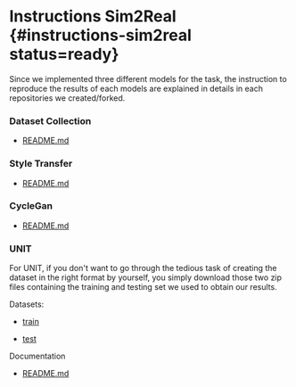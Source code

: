 # Instructions Sim2Real {#instructions-sim2real status=ready}


Since we implemented three different models for the task, the instruction to reproduce the results of each models are explained in details in each repositories we created/forked. 
### Dataset Collection
- [README.md](LINK_DATACOLLECTION)
### Style Transfer
- [README.md](LINK_AYMAN)
### CycleGan
- [README.md](LINK_MO)
### UNIT
For UNIT, if you don't want to go through the tedious task of creating the dataset in the right format by yourself, you simply download those two zip files containing the training and testing set we used to obtain our results. 

Datasets:

- [train](https://drive.google.com/file/d/1w0zDJGLGkO12uhtoEvXY2AQCqu79fK-C/view?usp=sharing)

- [test](https://drive.google.com/file/d/1SHXBhxx-splAVTlgoURJqPBQGvNiEJnv/view?usp=sharing)

Documentation

- [README.md](https://github.com/phred1/imaginaire)
